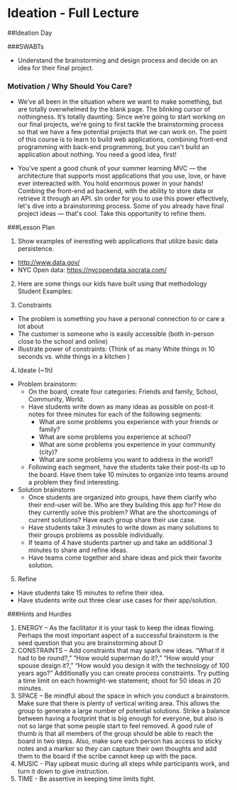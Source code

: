# Ideation - Full Lecture


##Ideation Day

###SWABTs
+ Understand the brainstorming and design process and decide on an idea for their final project.

### Motivation / Why Should You Care?
+ We’ve all been in the situation where we want to make something, but are totally overwhelmed by the blank page. The blinking cursor of nothingness. It’s totally daunting. Since we’re going to start working on our final projects, we’re going to first tackle the brainstorming process so that we have a few potential projects that we can work on. The point of this course is to learn to build web applications, combining front-end programming with back-end programming, but you can't build an application about nothing. You need a good idea, first!

+ You've spent a good chunk of your summer learning MVC — the architecture that supports most applications that you use, love, or have ever intereacted with.  You hold enormous power in your hands!  Combing the front-end ad backend, with the ability to store data or retrieve it through an API.  sIn order for you to use this power effectively, let's dive into a brainstorming process.  Some of you already have final project ideas — that's cool.  Take this opportunity to refine them.

###Lesson Plan

1. Show examples of ineresting web applications that utilize basic data persistence.
  + http://www.data.gov/
  + NYC Open data: https://nycopendata.socrata.com/

2. Here are some things our kids have built using that methodology
Student Examples:

3. Constraints
  + The problem is something you have a personal connection to or care a lot about
  + The customer is someone who is easily accessible (both in-person close to the school and online)
  + Illustrate power of constraints: (Think of as many White things in 10 seconds vs. white things in a kitchen )

4. Ideate (~1h)
  + Problem brainstorm:
    + On the board, create four categories: Friends and family, School, Community, World. 
    + Have students write down as many ideas as possible on post-it notes for three minutes for each of the following segments:
      + What are some problems you experience with your friends or family?
      + What are some problems you experience at school?
      + What are some problems you experience in your community (city)?
      + What are some problems you want to address in the world?
    + Following each segment, have the students take their post-its up to the board.  Have them take 10 minutes to  organize into teams around a problem they find interesting.
  + Solution brainstorm
    + Once students are organized into groups, have them clarify who their end-user will be.  Who are they building      this app for? How do they currently solve this problem?  What are the shortcomings of current solutions? Have        each group share their use case.
    + Have students take 3 minutes to write down as many solutions to their groups problems as possible individually.
    + If teams of 4 have students partner up and take an additional 3 minutes to share and refine ideas.
    + Have teams come together and share ideas and pick their favorite solution. 
5. Refine
  + Have students take 15 minutes to refine their idea.
  + Have students write out three clear use cases for their app/solution.


###Hints and Hurdles 
1. ENERGY – As the facilitator it is your task to keep the ideas flowing. Perhaps the most important aspect of a successful brainstorm is the seed question that you are brainstorming about  D
2. CONSTRAINTS – Add constraints that may spark new ideas. “What if it had to be round?,” “How would superman do it?,” “How would your spouse design it?,” “How would you design it with the technology of 100 years ago?” Additionally you can create process constraints. Try putting a time limit on each howmight-we statement; shoot for 50 ideas in 20 minutes. 
3. SPACE – Be mindful about the space in which you conduct a brainstorm. Make sure that there is plenty of vertical writing area. This allows the group to generate a large number of potential solutions. Strike a balance between having a footprint that is big enough for everyone, but also is not so large that some people start to feel removed. A good rule of thumb is that all members of the group should be able to reach the board in two steps. Also, make sure each person has access to sticky notes and a marker so they can capture their own thoughts and add them to the board if the scribe cannot keep up with the pace. 
4. MUSIC - Play upbeat music during all steps while participants work, and turn it down to give instruction.
5. TIME - Be assertive in keeping time limits tight.









